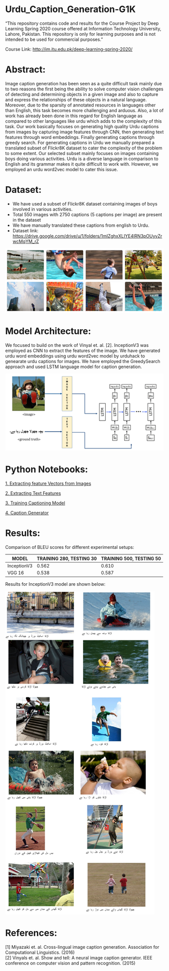 # Urdu_Caption_Generation-G1K
“This repository contains code and results for the Course Project by Deep Learning Spring 2020 course offered at Information Technology University, Lahore, Pakistan. This repository is only for learning purposes and is not intended to be used for commercial purposes.”

Course Link: http://im.itu.edu.pk/deep-learning-spring-2020/

# Abstract:
Image caption generation has been seen as a quite difficult task mainly due to two reasons the first being the ability to solve computer vision challenges of detecting and determining objects in a given image and also to capture and express the relationships of these objects in a natural language. Moreover, due to the sparsity of annotated resources in languages other than English, this task becomes more challenging and arduous. Also, a lot of work has already been done in this regard for English language as compared to other languages like urdu which adds to the complexity of this task. Our work basically focuses on generating high quality Urdu captions from images by capturing image features through CNN, then generating text features through word embeddings. Finally generating captions through greedy search. For generating captions in Urdu we manually prepared a translated subset of Flickr8K dataset to cater the complexity of the problem to some extent. Our selected subset mainly focuses on images containing boys doing various activities. Urdu is a diverse language in comparison to English and its grammar makes it quite difficult to work with. However, we employed an urdu word2vec model to cater this issue. 

# Dataset:
* We have used a subset of Flickr8K dataset containing images of boys involved in various activities.
* Total 550 images with 2750 captions (5 captions per image) are present in the dataset
* We have manually translated these captions from english to Urdu.
* Dataset link: https://drive.google.com/drive/u/1/folders/1mIZghxXLIYE4lRN3pOUyvZrwcMqYM_rZ

![dataset](https://github.com/msds19012/Urdu_Caption_Generation-G1K/blob/master/images/dataset.PNG)

# Model Architecture:

We focused to build on the work of Vinyal et. al. [2]. InceptionV3 was employed as CNN to extract the features of the image. We have generated urdu word embeddings using urdu word2vec model by urduhack to genearate urdu captions for images. We have employed the GreedySearch approach and used LSTM language model for caption generation.  

![Flow diagram](https://github.com/msds19012/Urdu_Caption_Generation-G1K/blob/master/images/model.png)

# Python Notebooks:

[1. Extracting feature Vectors from Images](https://github.com/msds19012/Urdu_Caption_Generation-G1K/blob/master/notebooks/1.Extracting%20feature%20Vectors%20from%20Images.ipynb)  

[2. Extracting Text Features](https://github.com/msds19012/Urdu_Caption_Generation-G1K/blob/master/notebooks/2.%20Extracting%20Text%20Features.ipynb)  

[3. Training Captioning Model](https://github.com/msds19012/Urdu_Caption_Generation-G1K/blob/master/notebooks/3.%20Training%20Captioning%20Model.ipynb)  

[4. Caption Generator](https://github.com/msds19012/Urdu_Caption_Generation-G1K/blob/master/notebooks/4.%20Caption%20Generator%20.ipynb)

# Results:

Comparison of BLEU scores for different experimental setups:

| MODEL | TRAINING 280, TESTING 30 | TRAINING 500, TESTING 50 |
|--- |--- |--- |
| InceptionV3 | 0.562 | 0.610 |
| VGG 16 | 0.538 | 0.587 |  
  
Results for InceptionV3 model are shown below:  
  
![results](https://github.com/msds19012/Urdu_Caption_Generation-G1K/blob/master/images/results.png)

# References:

[1] Miyazaki et. al. Cross-lingual image caption generation. Association for
Computational Linguistics. (2016)  
[2] Vinyals et. al. Show and tell: A neural image caption generator. IEEE
conference on computer vision and pattern recognition. (2015)

